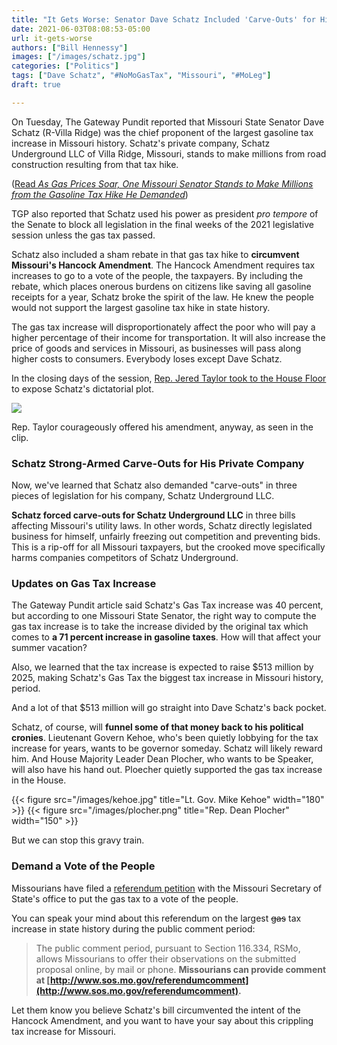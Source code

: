 ```yaml
---
title: "It Gets Worse: Senator Dave Schatz Included 'Carve-Outs' for His Company in Three Separate Utility Bills"
date: 2021-06-03T08:08:53-05:00
url: it-gets-worse
authors: ["Bill Hennessy"]
images: ["/images/schatz.jpg"]
categories: ["Politics"]
tags: ["Dave Schatz", "#NoMoGasTax", "Missouri", "#MoLeg"]
draft: true

---
```


On Tuesday, The Gateway Pundit reported that Missouri State Senator Dave Schatz (R-Villa Ridge) was the chief proponent of the largest gasoline tax increase in Missouri history. Schatz's private company, Schatz Underground LLC of Villa Ridge, Missouri, stands to make millions from road construction resulting from that tax hike.

([Read *As Gas Prices Soar, One Missouri Senator Stands to Make Millions from the Gasoline Tax Hike He Demanded*](https://www.thegatewaypundit.com/2021/05/gas-prices-soar-one-missouri-senator-stands-make-millions-gasoline-tax-hike-demanded/))

TGP also reported that Schatz used his power as president *pro tempore* of the Senate to block all legislation in the final weeks of the 2021 legislative session unless the gas tax passed. 

Schatz also included a sham rebate in that gas tax hike to **circumvent Missouri's Hancock Amendment**. The Hancock Amendment requires tax increases to go to a vote of the people, the taxpayers. By including the rebate, which places onerous burdens on citizens like saving all gasoline receipts for a year, Schatz broke the spirit of the law. He knew the people would not support the largest gasoline tax hike in state history. 

The gas tax increase will disproportionately affect the poor who will pay a higher percentage of their income for transportation. It will also increase the price of goods and services in Missouri, as businesses will pass along higher costs to consumers. Everybody loses except Dave Schatz. 

In the closing days of the session, [Rep. Jered Taylor took to the House Floor](https://www.facebook.com/OnTheRecordMissouri/videos/4049171175141824/) to expose Schatz's dictatorial plot.


[<img src="https://hennessysview.com/images/jered.png">](https://www.facebook.com/OnTheRecordMissouri/videos/4049171175141824/)



Rep. Taylor courageously offered his amendment, anyway, as seen in the clip. 


### Schatz Strong-Armed Carve-Outs for His Private Company

Now, we've learned that Schatz also demanded "carve-outs" in three pieces of legislation for his company, Schatz Underground LLC. 

**Schatz forced carve-outs for Schatz Underground LLC** in three bills affecting Missouri's utility laws. In other words, Schatz directly legislated business for himself, unfairly freezing out competition and preventing bids. This is a rip-off for all Missouri taxpayers, but the crooked move specifically harms companies competitors of Schatz Underground. 


### Updates on Gas Tax Increase

The Gateway Pundit article said Schatz's Gas Tax increase was 40 percent, but according to one Missouri State Senator, the right way to compute the gas tax increase is to take the increase divided by the original tax which comes to **a 71 percent increase in gasoline taxes**. How will that affect your summer vacation?

Also, we learned that the tax increase is expected to raise $513 million by 2025, making Schatz's Gas Tax the biggest tax increase in Missouri history, period. 

And a lot of that $513 million will go straight into Dave Schatz's back pocket.

Schatz, of course, will **funnel some of that money back to his political cronies**. Lieutenant Govern Kehoe, who's been quietly lobbying for the tax increase for years, wants to be governor someday. Schatz will likely reward him. And House Majority Leader Dean Plocher, who wants to be Speaker, will also have his hand out. Ploecher quietly supported the gas tax increase in the House. 

{{< figure src="/images/kehoe.jpg" title="Lt. Gov. Mike Kehoe" width="180" >}}
{{< figure src="/images/plocher.png" title="Rep. Dean Plocher" width="150" >}}

But we can stop this gravy train. 

### Demand a Vote of the People

Missourians have filed a [referendum petition](https://www.sos.mo.gov/CMSImages/Elections/Petitions/2022-R001.pdf) with the Missouri Secretary of State's office to put the gas tax to a vote of the people. 

You can speak your mind about this referendum on the largest ~~gas~~ tax increase in state history during the public comment period:

> The public comment period, pursuant to Section 116.334, RSMo, allows Missourians to offer their observations on the submitted proposal online, by mail or phone. **Missourians can provide comment at [http://www.sos.mo.gov/referendumcomment](http://www.sos.mo.gov/referendumcomment).** 

Let them know you believe Schatz's bill circumvented the intent of the Hancock Amendment, and you want to have your say about this crippling tax increase for Missouri. 



<!--stackedit_data:
eyJwcm9wZXJ0aWVzIjoidGl0bGU6ID4tXG4gIFNlbi4gRGF2ZS
BTY2hhdHogRGVtYW5kIENhcnZlLU91dCBmb3IgSGlzIEZhbWls
eSBCdXNpbmVzcyBpbiBNdWx0aXBsZSBQaWVjZXNcbiAgb2YgTG
VnaXNsYXRpb25cbmF1dGhvcjogQmlsbCBIZW5uZXNzeVxudGFn
czogJ0RhdmUgU2NoYXR6LCAjTW9MZWcnXG5jYXRlZ29yaWVzOi
BQb2xpdGljc1xuZmVhdHVyZWRJbWFnZTogL2ltYWdlcy9TY2hh
dHouanBnXG5zdGF0dXM6IGRyYWZ0XG5kYXRlOiAnMjAyMS0wNS
0yMidcbiIsImhpc3RvcnkiOls0MjE4NzczNDYsNDg0OTEyOTQz
LDE0MDk5MzI3NTAsLTE5MDMzNzk0NDIsLTE4MzMyOTAyNjUsMT
kyODY4ODExMCw3MzA5OTgxMTZdfQ==
-->